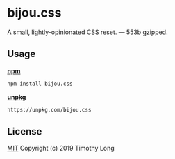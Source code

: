 # bijou.css

A small, lightly-opinionated CSS reset. — 553b gzipped.

## Usage

[**npm**](https://www.npmjs.com/package/bijou.css)
```sh
npm install bijou.css
```

[**unpkg**](https://unpkg.com/bijou.css)
```sh
https://unpkg.com/bijou.css
```

## License

[MIT](LICENSE.md)
Copyright (c) 2019 Timothy Long